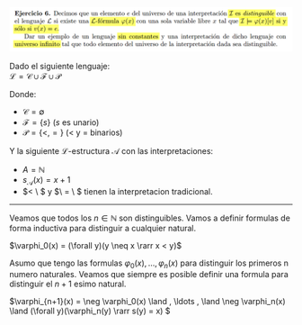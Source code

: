 ![alt text](image.png)


Dado el siguiente lenguaje:  
$\mathcal{L} = \mathcal{C} \cup \mathcal{F} \cup \mathcal{P}$

Donde: 

- $\mathcal{C} = \emptyset$
- $\mathcal{F} = \{s\}$ ($s$ es unario)
- $\mathcal{P} = \{<, =\}$ ($<$ y $=$ binarios)

Y la siguiente $\mathcal{L}$-estructura $\mathcal{A}$ con las interpretaciones:  
- $A = \mathbb{N}$
- $s_{\mathcal{A}}(x) = x+1$ 
- $< \ $ y $\ = \ $ tienen la interpretacion tradicional.


---

Veamos que todos los $n \in \mathbb{N}$ son distinguibles.
Vamos a definir formulas de forma inductiva para distinguir a cualquier natural.  

$\varphi_0(x) =  (\forall y)(y \neq x \rarr x < y)$

Asumo que tengo las formulas $\varphi_0(x), \ldots , \varphi_n(x)$ para distinguir los primeros n numero naturales.
Veamos que siempre es posible definir una formula para distinguir el $n+1$ esimo natural.  

$\varphi_{n+1}(x) =  \neg \varphi_0(x) \land , \ldots , \land \neg \varphi_n(x) 
    \land (\forall y)(\varphi_n(y) \rarr s(y) = x)
$












